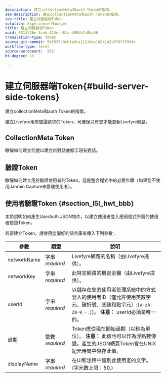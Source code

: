 ```yaml
---
description: 建立collectionMeta和auth Token的指南。
seo-description: 建立collectionMeta和auth Token的指南。
seo-title: 建立伺服器端Token
solution: Experience Manager
title: 建立伺服器端Token
uuid: 8313f26e-5ceb-414e-a61a-480bb7a8ba66
translation-type: tm+mt
source-git-commit: 5bf937c8cb1a9ca12216ee1884142b8787ff063e
workflow-type: tm+mt
source-wordcount: '252'
ht-degree: 1%

---
```



# 建立伺服器端Token{#build-server-side-tokens}

建立collectionMeta和auth Token的指南。

建立Livefyre用來驗證請求的Token，可確保只有您才能更新Livefyre網路。

## CollectionMeta Token

瞭解如何建立代號以建立新對話並顯示現有對話。

## 驗證Token

瞭解如何建立用於驗證使用者的Token，這是整合程式中的必要步驟（如果您不使用Janrain Capture來管理使用者）。

## 使用者驗證Token {#section_l5l_hwt_bbb}

本節說明如何產生UserAuth JSON物件，以建立使用者登入應用程式所需的使用者驗證Token。

若要建立Token，請使用您偏好的語言庫來傳入下列參數：

| 參數 | 類型 | 說明 |
|---|---|---|
| networkName | 字串&#x200B;*required* | Livefyre網路的名稱（由Livefyre提供）。 |
| networkKey | 字串&#x200B;*required* | 此特定網路的機密金鑰（由Livefyre提供）。 |
| userId | 字串&#x200B;*required* | 以儲存在您的使用者管理系統中的方式登入的使用者ID（僅允許使用英數字元、破折號、底線和點字元）:`[a-zA-Z0-9_-.]`)。 **注意：** userId必須是唯一的。 |
| 過期 | 整數&#x200B;*required* | Token應從現在開始過期（以秒為單位）。 **注意：** 此值也可以作為浮點數傳遞。產生的JSON網頁Token會在UNIX紀元時間中儲存此值。 |
| displayName | 字串&#x200B;*required* | 在UI和注釋中識別此使用者的文字。 (字元數上限：50.) |

